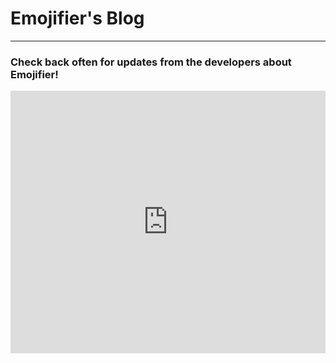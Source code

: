 # Emojifier's Blog
---
### Check back often for updates from the developers about Emojifier!

<!-- Copy and Paste Me -->
<div class="glitch-embed-wrap" style="height: 420px; width: 100%;">
  <iframe
    src="https://glitch.com/embed/#!/embed/emojifier-blog?path=README.md&previewSize=100&attributionHidden=true"
    title="emojifier-blog on Glitch"
    allow="geolocation; microphone; camera; midi; vr; encrypted-media"
    style="height: 100%; width: 100%; border: 0;">
  </iframe>
</div>
